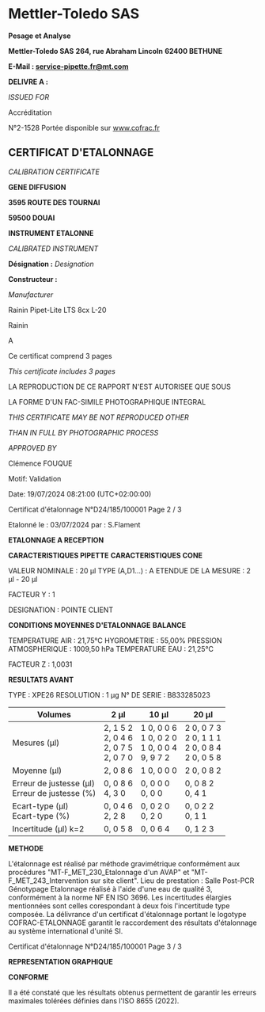 # **Mettler-Toledo SAS**

**Pesage et Analyse**

**Mettler-Toledo SAS**
**264, rue Abraham Lincoln**
**62400 BETHUNE**

**E-Mail : service-pipette.fr@mt.com**


**DELIVRE A :**

_ISSUED FOR_


Accréditation

N°2-1528
Portée disponible
sur www.cofrac.fr
## **CERTIFICAT D'ETALONNAGE**

_CALIBRATION CERTIFICATE_

**GENE DIFFUSION**

**3595 ROUTE DES TOURNAI**

**59500 DOUAI**


**INSTRUMENT ETALONNE**

_CALIBRATED INSTRUMENT_


**Désignation :**
_Designation_

**Constructeur :**

_Manufacturer_


Rainin Pipet-Lite LTS 8cx L-20

Rainin



A



Ce certificat comprend 3 pages

_This certificate includes 3 pages_

LA REPRODUCTION DE CE RAPPORT N'EST AUTORISEE QUE SOUS

LA FORME D'UN FAC-SIMILE PHOTOGRAPHIQUE INTEGRAL

_THIS CERTIFICATE MAY BE NOT REPRODUCED OTHER_

_THAN IN FULL BY PHOTOGRAPHIC PROCESS_


_APPROVED BY_

Clémence FOUQUE

Motif: Validation

Date: 19/07/2024 08:21:00 (UTC+02:00:00)

Certificat d'étalonnage N°D24/185/100001  Page 2 / 3

Etalonné le : 03/07/2024 par : S.Flament

**ETALONNAGE A RECEPTION**

**CARACTERISTIQUES PIPETTE** **CARACTERISTIQUES CONE**


VALEUR NOMINALE : 20 µl
TYPE (A,D1...) : A
ETENDUE DE LA MESURE : 2 µl - 20 µl

FACTEUR Y : 1


DESIGNATION : POINTE CLIENT


**CONDITIONS MOYENNES D'ETALONNAGE** **BALANCE**


TEMPERATURE AIR : 21,75°C
HYGROMETRIE : 55,00%
PRESSION ATMOSPHERIQUE : 1009,50 hPa
TEMPERATURE EAU : 21,25°C

FACTEUR Z : 1,0031

**RESULTATS AVANT**


TYPE : XPE26
RESOLUTION : 1 µg
N° DE SERIE : B833285023










|Volumes|2 µl|10 µl|20 µl|
|---|---|---|---|
|Mesures (µl)|2, 1 5 2<br>2, 0 4 6<br>2, 0 7 5<br>2, 0 7 0|1 0, 0 0 6<br>1 0, 0 2 0<br>1 0, 0 0 4<br>9, 9 7 2|2 0, 0 7 3<br>2 0, 1 1 1<br>2 0, 0 8 4<br>2 0, 0 5 8|
|Moyenne (µl)|2, 0 8 6|1 0, 0 0 0|2 0, 0 8 2|
|Erreur de justesse (µl)<br>Erreur de justesse (%)|0, 0 8 6<br>4, 3 0|0, 0 0 0<br>0, 0 0|0, 0 8 2<br>0, 4 1|
|Ecart-type (µl)<br>Ecart-type (%)|0, 0 4 6<br>2, 2 8|0, 0 2 0<br>0, 2 0|0, 0 2 2<br>0, 1 1|
|Incertitude (µl) k=2|0, 0 5 8|0, 0 6 4|0, 1 2 3|


**METHODE**

L'étalonnage est réalisé par méthode gravimétrique conformément aux procédures "MT-F_MET_230_Etalonnage d'un AVAP" et
"MT-F_MET_243_Intervention sur site client".
Lieu de prestation : Salle Post-PCR Génotypage
Etalonnage réalisé à l'aide d'une eau de qualité 3, conformément à la norme NF EN ISO 3696.
Les incertitudes élargies mentionnées sont celles corespondant à deux fois l'incertitude type composée.
La délivrance d'un certificat d'étalonnage portant le logotype COFRAC-ETALONNAGE garantit le raccordement des résultats d'étalonnage au système
international d'unité SI.

Certificat d'étalonnage N°D24/185/100001  Page 3 / 3

**REPRESENTATION GRAPHIQUE**

**CONFORME**

Il a été constaté que les résultats obtenus permettent de garantir les erreurs maximales tolérées définies dans l'ISO 8655 (2022).

